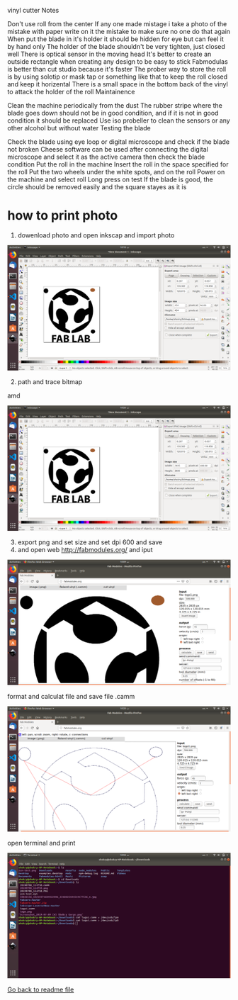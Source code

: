 vinyl cutter
Notes

Don't use roll from the center
If any one made mistage i take a photo of the mistake with paper write on it the mistake to make sure no one do that again
When put the blade in it's holder it should be hidden for eye but can feel it by hand only
The holder of the blade shouldn't be very tighten, just closed well
There is optical sensor in the moving head
It's better to create an outside rectangle when creating any design to be easy to stick
Fabmodulas is better than cut studio because it's faster
The prober way to store the roll is by using solotip or mask tap or something like that to keep the roll closed and keep it horizental
There is a small space in the bottom back of the vinyl to attack the holder of the roll
Maintainence

Clean the machine periodically from the dust
The rubber stripe where the blade goes down should not be in good condition, and if it is not in good condition it should be replaced
Use iso probeller to clean the sensors or any other alcohol but without water
Testing the blade

Check the blade using eye loop or digital microscope and check if the blade not broken
Cheese software can be used after connecting the digital microscope and select it as the active camera then check the blade condition
Put the roll in the machine
Insert the roll in the space specified for the roll
Put the two wheels under the white spots, and on the roll
Power on the machine and select roll
Long press on test
If the blade is good, the circle should be removed easily and the square stayes as it is

# how to print photo 

1. dowenload photo and open inkscap and import photo 

![alt text](/photo/v1.png)


2. path and trace bitmap 

amd 

![alt text](/photo/v2.png)

3. export png and set size and set 
dpi 600 and save 
4. and open web http://fabmodules.org/ and iput 

![alt text](/photo/v3.png)

format and calculat file and save file .camm

![alt text](/photo/v4.png)

 open terminal and print 

![alt text](/photo/v11.png)

[Go back to readme file](/readme.md)